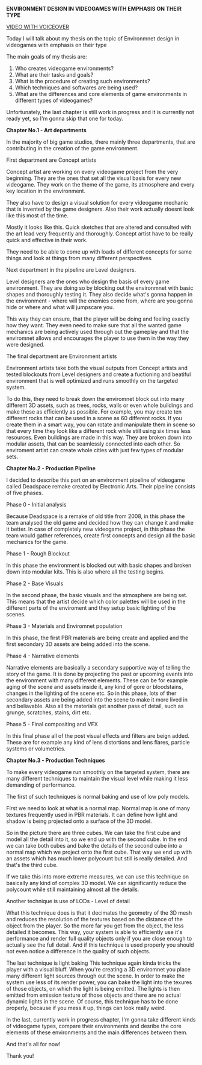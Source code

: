 **ENVIRONMENT DESIGN IN VIDEOGAMES WITH EMPHASIS ON THEIR TYPE**

[VIDEO WITH VOICEOVER]()

Today I will talk about my thesis on the topic of Environmnet design in videogames with emphasis on their type

The main goals of my thesis are:
1) Who creates videogame environments?
2) What are their tasks and goals?
3) What is the procedure of creating such environments?
4) Which techniques and softwares are being used?
5) What are the differences and core elements of game environments in different types of videogames?

Unfortunately, the last chapter is still work in progress and it is currently not ready yet, so I'm gonna skip that one for today.

**Chapter No.1 - Art departments**

In the majority of big game studios, there mainly three departments, that are contributing in the creation of the game environment.

First department are Concept artists

Concept artist are working on every videogame project from the very beginning. They are the ones that set all the visual basis for every new videogame.
They work on the theme of the game, its atmosphere and every key location in the environment.

They also have to design a visual solution for every videogame mechanic that is invented by the game designers.
Also their work actually doesnt look like this most of the time.

Mostly it looks like this. Quick sketches that are altered and consulted with the art lead very frequently and thoroughly.
Concept artist have to be really quick and effective in their work. 

They need to be able to come up with loads of different concepts for same things and look at things from many different perspectives.

Next department in the pipeline are Level designers.

Level designers are the ones who design the basis of every game environment. They are doing so by blocking out the environmnet with basic shapes and thoroughly testing it. 
They also decide what's gonna happen in the environment - where will the enemies come from, where are you gonna hide or where and what will jumpscare you. 

This way they can ensure, that the player will be doing and feeling exactly how they want. 
They even need to make sure that all the wanted game mechanics are being actively used through out the gameplay and that the enviromnet allows and encourages the player to use them in the way they were designed.

The final department are Environment artists

Environment artists take both the visual outputs from Concept artists and tested blockouts from Level designers and create a fuctioning and beatiful environment that is well optimized and runs smoothly on the targeted system.

To do this, they need to break down the enviromnet block out into many different 3D assets, such as trees, rocks, walls or even whole buildings and make these as efficiently as possible.
For example, you may create ten different rocks that can be used in a scene as 60 different rocks. If you create them in a smart way, you can rotate and manipulate them in scene so that every time they look like a different rock while still using six times less resources.
Even buildings are made in this way. They are broken down into modular assets, that can be seamlessly connected into each other. So enviroment artist can create whole cities with just few types of modular sets.

**Chapter No.2 - Production Pipeline**

I decided to describe this part on an environment pipeline of videogame called Deadspace remake created by Electronic Arts.
Their pipeline consists of five phases.

Phase 0 - Initial analysis

Because Deadspace is a remake of old title from 2008, in this phase the team analysed the old game and decided how they can change it and make it better.
In case of completely new videogame project, in this phase the team would gather references, create first concepts and design all the basic mechanics for the game.

Phase 1 - Rough Blockout

In this phase the environment is blocked out with basic shapes and broken down into modular kits. This is also where all the testing begins.

Phase 2 - Base Visuals

In the second phase, the basic visuals and the atmosphere are being set.
This means that the artist decide which color palettes will be used in the different parts of the enviroment and they setup basic lighting of the scenes.

Phase 3 - Materials and Enviromnet population

In this phase, the first PBR materials are being create and applied and the first secondary 3D assets are being added into the scene.

Phase 4 - Narrative elements

Narrative elements are basically a secondary supportive way of telling the story of the game. It is done by projecting the past or upcoming events into the environment with many different elements.
These can be for example aging of the scene and assets inside it, any kind of gore or bloodstains, changes in the lighting of the scene etc.
So in this phase, lots of ther secondary assets are being added into the scene to make it more lived in and beliavable.
Also all the materials get another pass of detail, such as grunge, scratches, stains, dirt etc.

Phase 5 - Final compositing and VFX

In this final phase all of the post visual effects and filters are beign added.
These are for example any kind of lens distortions and lens flares, particle systems or volumetrics.

**Chapter No.3 - Production Techniques**

To make every videogame run smoothly on the targeted system, there are many different techniques to maintain the visual level while making it less demanding of performance.

The first of such techniques is normal baking and use of low poly models.

First we need to look at what is a normal map. Normal map is one of many textures frequently used in PBR materials. It can define how light and shadow is being projected onto a surface of the 3D model.

So in the picture there are three cubes. We can take the first cube and model all the detail into it, so we end up with the second cube. In the end we can take both cubes and bake the details of the second cube into a normal map which we project onto the first cube.
That way we end up with an assets which has much lower polycount but still is really detailed. And that's the third cube.

If we take this into more extreme measures, we can use this technique on basically any kind of complex 3D model. We can significantly reduce the polycount while still maintaining almost all the details.

Another technique is use of LODs - Level of detail

What this technique does is that it decimates the geometry of the 3D mesh and reduces the resolution of the textures based on the distance of the object from the player. 
So the more far you get from the object, the less detailed it becomes. This way, your system is able to efficiently use it's performance and render full quality objects only if you are close enough to actually see the full detail. 
And if this technique is used properly you should not even notice a difference in the quality of such objects.

The last technique is light baking
This technique again kinda tricks the player with a visual bluff. When you're creating a 3D enviromnet you place many different light sources through out the scene. In order to make the system use less of its render power, you can bake the light into the texures of those objects, on which the light is being emitted.
The lights is then emitted from emission texture of those objects and there are no actual dynamic lights in the scene. Of course, this technique has to be done properly, because if you mess it up, things can look really weird.

In the last, currently work in progress chapter, I'm gonna take different kinds of videogame types, compare their environments and desribe the core elements of these environments and the main differences between them.

And that's all for now!

Thank you!






